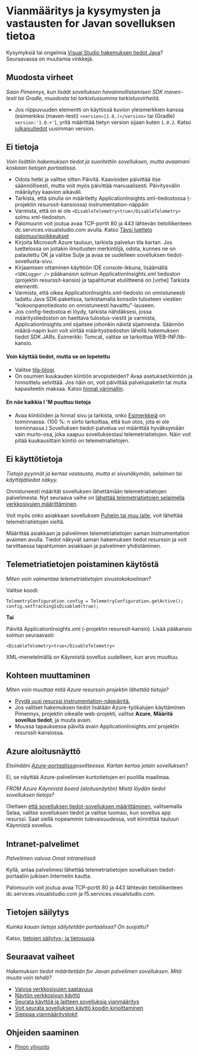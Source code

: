 <properties 
    pageTitle="Vianmääritys sovelluksen havainnollistamisen Java-web-projekti" 
    description="Vianmääritysoppaan – seuranta live Java-sovellusten kanssa hakemuksen tiedot." 
    services="application-insights" 
    documentationCenter="java"
    authors="alancameronwills" 
    manager="douge"/>

<tags 
    ms.service="application-insights" 
    ms.workload="tbd" 
    ms.tgt_pltfrm="ibiza" 
    ms.devlang="na" 
    ms.topic="article" 
    ms.date="03/01/2016" 
    ms.author="awills"/>
 
# <a name="troubleshooting-and-q-and-a-for-application-insights-for-java"></a>Vianmääritys ja kysymysten ja vastausten for Javan sovelluksen tietoa

Kysymyksiä tai ongelmia [Visual Studio hakemuksen tiedot Java][java]? Seuraavassa on muutamia vinkkejä.


## <a name="build-errors"></a>Muodosta virheet

*Saan Pimennys, kun lisäät sovelluksen havainnollistamisen SDK maven-testi tai Gradle, muodosta tai tarkistussumma tarkistusvirheitä.*

* Jos riippuvuuden <version> elementti on käytössä kuvion yleismerkkien kanssa (esimerkiksi (maven-testi) `<version>[1.0,)</version>` tai (Gradle) `version:'1.0.+'`), yritä määrittää tietyn version sijaan kuten `1.0.2`. Katso [julkaisutiedot](https://github.com/Microsoft/ApplicationInsights-Java#release-notes) uusimman version.

## <a name="no-data"></a>Ei tietoja 

*Voin lisättiin hakemuksen tiedot ja suoritettiin sovelluksen, mutta avaamani koskaan tietojen portaalissa.*

* Odota hetki ja valitse sitten Päivitä. Kaavioiden päivittää itse säännöllisesti, mutta voit myös päivittää manuaalisesti. Päivitysvälin määräytyy kaavion aikaväli.
* Tarkista, että sinulla on määritetty ApplicationInsights.xml-tiedostossa (-projektin resurssit-kansiossa) instrumentation-näppäin
* Varmista, että on ei ole `<DisableTelemetry>true</DisableTelemetry>` solmu xml-tiedoston.
* Palomuurin voit joutua avaa TCP-portit 80 ja 443 lähtevän tietoliikenteen dc.services.visualstudio.com avulla. Katso [Täysi luettelo palomuuripoikkeukset](app-insights-ip-addresses.md)
* Kirjoita Microsoft Azure tauluun, tarkista palvelun tila kartan. Jos luettelossa on joitakin ilmoitusten merkintöjä, odota, kunnes ne on palautettu OK ja valitse Sulje ja avaa se uudelleen sovelluksen tiedot-sovellusta-sivu.
* Kirjaamisen ottaminen käyttöön IDE console-ikkuna, lisäämällä `<SDKLogger />` pääkansion solmun ApplicationInsights.xml tiedoston (projektin resurssit-kansio) ja tapahtumat etuliitteenä on [virhe] Tarkista elementti.
* Varmista, että oikea ApplicationInsights.xml-tiedosto on onnistuneesti ladattu Java SDK-paketissa, tarkistamalla konsolin tulosteen viestien "kokoonpanotiedosto on onnistuneesti havaittu"-lauseen.
* Jos config-tiedostoa ei löydy, tarkista nähdäksesi, jossa määritystiedoston on haettava tulostus-viestit ja varmista, ApplicationInsights.xml sijaitsee johonkin näistä sijainneista. Säännön määrä-napin kuin voit siirtää määritystiedoston lähellä hakemuksen tiedot SDK JARs. Esimerkki: Tomcat, valitse se tarkoittaa WEB-INF/lib-kansio.



#### <a name="i-used-to-see-data-but-it-has-stopped"></a>Voin käyttää tiedot, mutta se on lopetettu

* Valitse [tila-blogi](http://blogs.msdn.com/b/applicationinsights-status/).
* On osumien kuukauden kiintiön arvopisteiden? Avaa asetukset/kiintiön ja hinnoittelu selvittää. Jos näin on, voit päivittää palvelupaketin tai muita kapasiteetin maksaa. Katso [hinnat värimallin](https://azure.microsoft.com/pricing/details/application-insights/).

#### <a name="i-dont-see-all-the-data-im-expecting"></a>En näe kaikkia I 'M puuttuu tietoja

* Avaa kiintiöiden ja hinnat sivu ja tarkista, onko [Esimerkkejä](app-insights-sampling.md) on toiminnassa. (100 %: n siirto tarkoittaa, että kun otos, jota ei ole toiminnassa.) Sovelluksen tiedot-palvelua voi määrittää hyväksymään vain murto-osa, joka saapuu sovelluksestasi telemetriatietojen. Näin voit pitää kuukausittain kiintiö on telemetriatietojen. 

## <a name="no-usage-data"></a>Ei käyttötietoja

*Tietoja pyynnöt ja kertaa vastausta, mutta ei sivunäkymän, selaimen tai käyttäjätiedot näkyy.*

Onnistuneesti määrität sovelluksen lähettämään telemetriatietojen palvelimesta. Nyt seuraava vaihe on [lähettää telemetriatietojen selaimella verkkosivujen määrittäminen][usage].

Voit myös onko asiakkaan sovelluksen [Puhelin tai muu laite][platforms], voit lähettää telemetriatietojen sieltä. 

Määrittää asiakkaan ja palvelimen telemetriatietojen saman instrumentation avaimen avulla. Tiedot näkyvät saman hakemuksen tiedot resurssin ja voit tarvittaessa tapahtumien asiakkaan ja palvelimen yhdistäminen.



## <a name="disabling-telemetry"></a>Telemetriatietojen poistaminen käytöstä

*Miten voin vaimentaa telemetriatietojen sivustokokoelman?*

Valitse koodi:

    TelemetryConfiguration config = TelemetryConfiguration.getActive();
    config.setTrackingIsDisabled(true);


**Tai** 

Päivitä ApplicationInsights.xml (-projektin resurssit-kansio). Lisää pääkansio solmun seuraavasti:

    <DisableTelemetry>true</DisableTelemetry>

XML-menetelmällä on Käynnistä sovellus uudelleen, kun arvo muuttuu.

## <a name="changing-the-target"></a>Kohteen muuttaminen

*Miten voin muuttaa mitä Azure resurssin projektin lähettää tietoja?*

* [Pyydä uusi resurssi instrumentation-näppäintä.][java]
* Jos valitset hakemuksen tiedot lisätään Azure-työkalujen käyttäminen Pimennys, projektin oikealle web-projekti, valitse **Azure**, **Määritä sovellus tiedot**, ja muuta avain.
* Muussa tapauksessa päivitä avain ApplicationInsights.xml projektin resurssit-kansiossa.


## <a name="the-azure-start-screen"></a>Azure aloitusnäyttö

*Etsimääni [Azure-portaalissa](https://portal.azure.com)osoitteessa. Kartan kertoo jotain sovelluksen?*

Ei, se näyttää Azure-palvelimien kuntotietojen eri puolilla maailmaa.

*FROM Azure Käynnistä board (aloitusnäytön) Mistä löydän tiedot sovelluksen tietoja?*

Olettaen [että sovelluksen tiedot-sovelluksen määrittäminen][java], valitsemalla Selaa, valitse sovelluksen tiedot ja valitse luomasi, kun sovellus app resurssi. Saat siellä nopeammin tulevaisuudessa, voit kiinnittää tauluun Käynnistä sovellus.

## <a name="intranet-servers"></a>Intranet-palvelimet

*Palvelimen valvoa Omat intranetissä*

Kyllä, antaa palvelimesi lähettää telemetriatietojen sovelluksen tiedot-portaaliin julkisen Internetin kautta. 

Palomuurin voit joutua avaa TCP-portit 80 ja 443 lähtevän tietoliikenteen dc.services.visualstudio.com ja f5.services.visualstudio.com.

## <a name="data-retention"></a>Tietojen säilytys 

*Kuinka kauan tietoja säilytetään portaalissa? On suojattu?*

Katso, [tietojen säilytys- ja tietosuoja][data].

## <a name="next-steps"></a>Seuraavat vaiheet

*Hakemuksen tiedot määritetään for Javan palvelimen sovelluksen. Mitä muuta voin tehdä?*

* [Valvoa verkkosivujen saatavuus][availability]
* [Näytön verkkosivun käyttö][usage]
* [Seurata käyttöä ja laitteen sovelluksia vianmääritys][platforms]
* [Voit seurata sovelluksen käyttö koodin kirjoittaminen][track]
* [Sieppaa vianmäärityslokit][javalogs]


## <a name="get-help"></a>Ohjeiden saaminen

* [Pinon ylivuoto](http://stackoverflow.com/questions/tagged/ms-application-insights)

<!--Link references-->

[availability]: app-insights-monitor-web-app-availability.md
[data]: app-insights-data-retention-privacy.md
[java]: app-insights-java-get-started.md
[javalogs]: app-insights-java-trace-logs.md
[platforms]: app-insights-platforms.md
[track]: app-insights-api-custom-events-metrics.md
[usage]: app-insights-web-track-usage.md

 